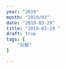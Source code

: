 ```yaml
---
year: "2019"
month: "2019/03"
date: "2019-03-29"
title: "2019-03-29 "
draft: true
tags: [
    "日報"
]

---
```


